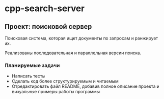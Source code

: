 # cpp-search-server
## Проект: поисковой сервер

Поисковая система, которая ищет документы по запросам и ранжирует их.

Реализованы последовательная и параллельная версии поиска.

### Планируемые задачи
- Написать тесты
- Сделать код более структурируемым и читаемым
- Отредактировать файл README, добавив полное описание проекта и визуальные примеры работы программы
